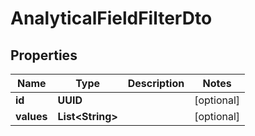 

# AnalyticalFieldFilterDto


## Properties

| Name | Type | Description | Notes |
|------------ | ------------- | ------------- | -------------|
|**id** | **UUID** |  |  [optional] |
|**values** | **List&lt;String&gt;** |  |  [optional] |



